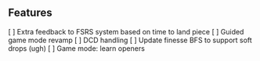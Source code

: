 ## Features

[ ] Extra feedback to FSRS system based on time to land piece
[ ] Guided game mode revamp
[ ] DCD handling
[ ] Update finesse BFS to support soft drops (ugh)
[ ] Game mode: learn openers
